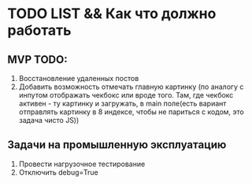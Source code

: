 # TODO LIST && Как что должно работать
## MVP TODO:
1. Восстановление удаленных постов
2. Добавить возможность отмечать главную картинку (по аналогу с инпутом отображать чекбокс или вроде того. Там, где чекбокс активен - ту картинку и загружать, в main поле(есть вариант отправлять картинку в 8 индексе, чтобы не париться с кодом, это задача чисто JS))

## Задачи на промышленную эксплуатацию
1. Провести нагрузочное тестирование
2. Отключить debug=True
